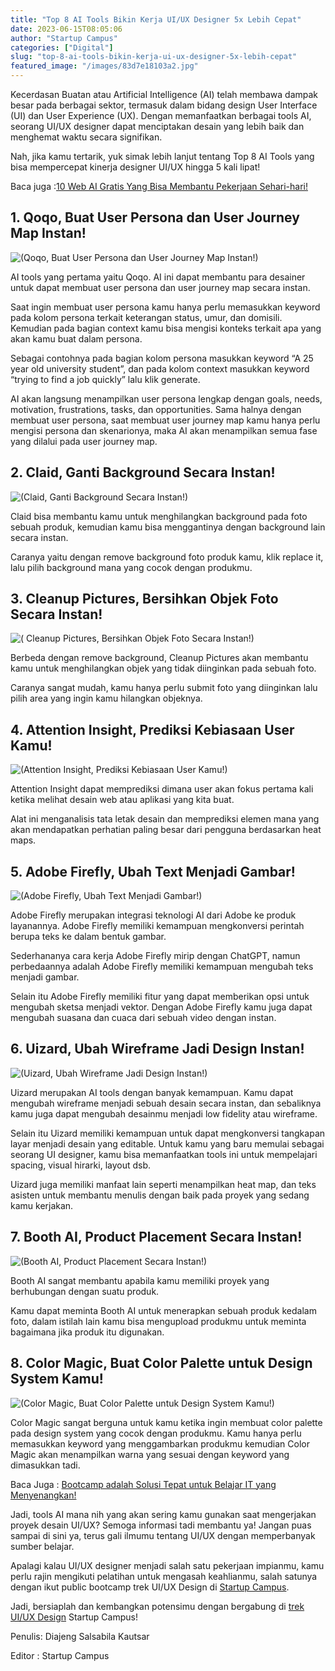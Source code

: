 ```yaml
---
title: "Top 8 AI Tools Bikin Kerja UI/UX Designer 5x Lebih Cepat"
date: 2023-06-15T08:05:06
author: "Startup Campus"
categories: ["Digital"]
slug: "top-8-ai-tools-bikin-kerja-ui-ux-designer-5x-lebih-cepat"
featured_image: "/images/83d7e18103a2.jpg"
---
```


Kecerdasan Buatan atau Artificial Intelligence (AI) telah membawa dampak besar pada berbagai sektor, termasuk dalam bidang design User Interface (UI) dan User Experience (UX). Dengan memanfaatkan berbagai tools AI, seorang UI/UX designer dapat menciptakan desain yang lebih baik dan menghemat waktu secara signifikan. 

Nah, jika kamu tertarik, yuk simak lebih lanjut tentang Top 8 AI Tools yang bisa mempercepat kinerja designer UI/UX hingga 5 kali lipat!

Baca juga :[10 Web AI Gratis Yang Bisa Membantu Pekerjaan Sehari-hari!](https://www.startupcampus.id/blog/10-web-ai-gratis-yang-bisa-membantu-pekerjaan-sehari-hari/?_ga=2.88283481.355930288.1686793780-1948222046.1665468149&_gl=1*lotvzx*_ga*MTk0ODIyMjA0Ni4xNjY1NDY4MTQ5*_ga_3G9FB2PL4B*MTY4NjgwMjc0OC4zLjAuMTY4NjgwMjc0OC4wLjAuMA..*_ga_S5WKMBQ8R2*MTY4NjgwMjc0OC4yLjAuMTY4NjgwMjc0OC4wLjAuMA..)

## 1. Qoqo, Buat User Persona dan User Journey Map Instan!

![(Qoqo, Buat User Persona dan User Journey Map Instan!)](https://lh3.googleusercontent.com/oB2clER0ALSR4kvrCdPEZjs3xUszeNTJDtaJLGnQtkIMpod2sJCBcoe92UpLf1MujHi2TwWg_hIIxg93FXv_A0cUCk0rjy9REuh-LqanKbLiolEZe1S9sIrDIge1xjRYTgTxtYdXt5Z-l7-kOPFHIQ)

AI tools yang pertama yaitu Qoqo. AI ini dapat membantu para desainer untuk dapat membuat user persona dan user journey map secara instan.

Saat ingin membuat user persona kamu hanya perlu memasukkan keyword pada kolom persona terkait keterangan status, umur, dan domisili. Kemudian pada bagian context kamu bisa mengisi konteks terkait apa yang akan kamu buat dalam persona. 

Sebagai contohnya pada bagian kolom persona masukkan keyword “A 25 year old university student”, dan pada kolom context masukkan keyword “trying to find a job quickly” lalu klik generate. 

AI akan langsung menampilkan user persona lengkap dengan goals, needs, motivation, frustrations, tasks, dan opportunities. Sama halnya dengan membuat user persona, saat membuat user journey map kamu hanya perlu mengisi persona dan skenarionya, maka AI akan menampilkan semua fase yang dilalui pada user journey map.

## 2. Claid, Ganti Background Secara Instan!

![(Claid, Ganti Background Secara Instan!)](https://lh4.googleusercontent.com/HXLCdmh5ZnaO2h_O7onxAYcUQX35M8RSCA9fDUeV35Hrwu3NZxURviKAN6q5kw-1JSjPZhKEVjMlZ64WcYPraijwclvJHUNfGNSbLjqoCrjzCuR9w-fHB4t_ICqVexAsdZ5S-af-A5uQbMuG7MXiXw)

Claid bisa membantu kamu untuk menghilangkan background pada foto sebuah produk, kemudian kamu bisa menggantinya dengan background lain secara instan. 

Caranya yaitu dengan remove background foto produk kamu, klik replace it, lalu pilih background mana yang cocok dengan produkmu.

## 3. Cleanup Pictures, Bersihkan Objek Foto Secara Instan!

![( Cleanup Pictures, Bersihkan Objek Foto Secara Instan!)](https://lh3.googleusercontent.com/opvkc4R-yOLogpJ2zJFw2vbjzS1IiEurPIUuvjm_2vWyDlzBb8e4sam7A6LGpMChTVYoO1mdzWj8bqU5aCI9ty-SgfFS0jEi9gNPMGsFzGCgEJW6AqCTTo96Qg7obblPP7ZITeNV4byaA-jnqss7FQ)

Berbeda dengan remove background, Cleanup Pictures akan membantu kamu untuk menghilangkan objek yang tidak diinginkan pada sebuah foto. 

Caranya sangat mudah, kamu hanya perlu submit foto yang diinginkan lalu pilih area yang ingin kamu hilangkan objeknya.

## 4. Attention Insight, Prediksi Kebiasaan User Kamu!

![(Attention Insight, Prediksi Kebiasaan User Kamu!)](https://lh6.googleusercontent.com/5-KF66zxe0yQQomrbEL6-771jJjsf_ucfGOGxWXnNBcUJp3gXMeXGBFITFkR-mwHNH4YINYyEm5lP9pdnm0WSPxBHj3lXK0O9o1oux0WrH6P1utWi7qo8SAn7B7XYt_cjmq_jcdUj8l7ADXXcPzZ1w)

Attention Insight dapat memprediksi dimana user akan fokus pertama kali ketika melihat desain web atau aplikasi yang kita buat.

Alat ini menganalisis tata letak desain dan memprediksi elemen mana yang akan mendapatkan perhatian paling besar dari pengguna berdasarkan heat maps.

## 5. Adobe Firefly, Ubah Text Menjadi Gambar!

![(Adobe Firefly, Ubah Text Menjadi Gambar!)](https://lh5.googleusercontent.com/nVcFzldlffWYyp71Ws7f_R1_gnTHlqspVzfPq-Ce5QhtJXkzwp6V5Na2uikfB_jOZvZ6qdur921ZjTUwIFMUjFxWBYxDn-vmUn79Au4Ni2Z_r8zWavLKW2dQiGxMpX5nMxtYLq9j21oXBg1mZiKQDQ)

Adobe Firefly merupakan integrasi teknologi AI dari Adobe ke produk layanannya. Adobe Firefly memiliki kemampuan mengkonversi perintah berupa teks ke dalam bentuk gambar. 

Sederhananya cara kerja Adobe Firefly mirip dengan ChatGPT, namun perbedaannya adalah Adobe Firefly memiliki kemampuan mengubah teks menjadi gambar. 

Selain itu Adobe Firefly memiliki fitur yang dapat memberikan opsi untuk mengubah sketsa menjadi vektor. Dengan Adobe Firefly kamu juga dapat mengubah suasana dan cuaca dari sebuah video dengan instan. 

## 6. Uizard, Ubah Wireframe Jadi Design Instan!

![(Uizard, Ubah Wireframe Jadi Design Instan!)](https://lh4.googleusercontent.com/J3a0ePEpplGDu-Oy4XWT8j5oyvDFjKfJlVWskMuxJeoYl1zrtyStywt-2_P-AY1gIs2tP3atmUm9dcy8z7s59l3XPpHjsmxWYjscBau5Z8CVU_cY96vjjUeLY-LJGjWUYhS28fSStVPAi_UZsaeQAg)

Uizard merupakan AI tools dengan banyak kemampuan. Kamu dapat mengubah wireframe menjadi sebuah desain secara instan, dan sebaliknya kamu juga dapat mengubah desainmu menjadi low fidelity atau wireframe. 

Selain itu Uizard memiliki kemampuan untuk dapat mengkonversi tangkapan layar menjadi desain yang editable. Untuk kamu yang baru memulai sebagai seorang UI designer, kamu bisa memanfaatkan tools ini untuk mempelajari spacing, visual hirarki, layout dsb. 

Uizard juga memiliki manfaat lain seperti menampilkan heat map, dan teks asisten untuk membantu menulis dengan baik pada proyek yang sedang kamu kerjakan. 

## 7. Booth AI, Product Placement Secara Instan!

![(Booth AI, Product Placement Secara Instan!)](https://lh5.googleusercontent.com/UPL36hxXY6G4RymKxc8aUgzXLnKcfBGJSMwYqHw1girbHyRaFUuJpzec8GldGf3Jn-TMSoUmmrtZQr4keigwIJI58TanmZzxqxDKNGQy0oLVpmfbYee5lh0mWvlORcS4p8e6sAErrE-LFM-jm3Sfug)

Booth AI sangat membantu apabila kamu memiliki proyek yang berhubungan dengan suatu produk. 

Kamu dapat meminta Booth AI untuk menerapkan sebuah produk kedalam foto, dalam istilah lain kamu bisa mengupload produkmu untuk meminta bagaimana jika produk itu digunakan.

## 8. Color Magic, Buat Color Palette untuk Design System Kamu!

![(Color Magic, Buat Color Palette untuk Design System Kamu!)](https://lh5.googleusercontent.com/IzzshVICMR50Bjs2f3zhxeRo2t65i3UZM0982Y9YvwKAT1AwbuHN0Jupse_dqjKReDHdwc6myBEchQQ6jVHOPykR6lGmMOh_pE46Edv5uJ3bABzGcb4gVWMOf7E-LNLj7qliOoawLhenwh-TzUbwxg)

Color Magic sangat berguna untuk kamu ketika ingin membuat color palette pada design system yang cocok dengan produkmu. Kamu hanya perlu memasukkan keyword yang menggambarkan produkmu kemudian Color Magic akan menampilkan warna yang sesuai dengan keyword yang dimasukkan tadi. 

Baca Juga : [Bootcamp adalah Solusi Tepat untuk Belajar IT yang Menyenangkan!](https://www.startupcampus.id/blog/bootcamp-adalah-solusi-tepat-untuk-belajar-it-yang-menyenangkan/)

Jadi, tools AI mana nih yang akan sering kamu gunakan saat mengerjakan proyek desain UI/UX? Semoga informasi tadi membantu ya! Jangan puas sampai di sini ya, terus gali ilmumu tentang UI/UX dengan memperbanyak sumber belajar. 

Apalagi kalau UI/UX designer menjadi salah satu pekerjaan impianmu, kamu perlu rajin mengikuti pelatihan untuk mengasah keahlianmu, salah satunya dengan ikut public bootcamp trek UI/UX Design di [Startup Campus](https://startupcampus.id/). 

Jadi, bersiaplah dan kembangkan potensimu dengan bergabung di [trek UI/UX Design](https://startupcampus.id/track/uiux-design) Startup Campus!

Penulis: Diajeng Salsabila Kautsar

Editor : Startup Campus